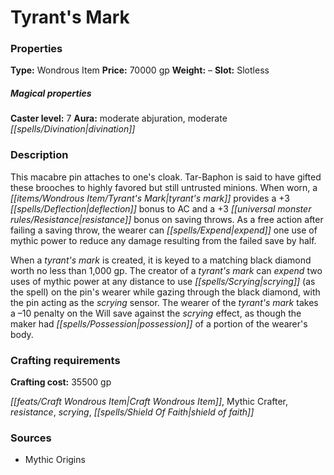 ﻿---
Title: "Tyrant's Mark"
Type: "Wondrous Item"
Price: "70000 gp"
Weight: "–"
Slot: "Slotless"
Caster level: "7"
Aura: "moderate abjuration, moderate divination"
Description: |
  "This macabre pin attaches to one's cloak. Tar-Baphon is said to have gifted these brooches to highly favored but still untrusted minions. When worn, a _tyrant's mark_ provides a +3 deflection bonus to AC and a +3 resistance bonus on saving throws. As a free action after failing a saving throw, the wearer can expend one use of mythic power to reduce any damage resulting from the failed save by half.
  When a _tyrant's mark_ is created, it is keyed to a matching black diamond worth no less than 1,000 gp. The creator of a _tyrant's mark_ can expend two uses of mythic power at any distance to use _scrying_ (as the spell) on the pin's wearer while gazing through the black diamond, with the pin acting as the scrying sensor. The wearer of the _tyrant's mark_ takes a –10 penalty on the Will save against the _scrying_ effect, as though the maker had possession of a portion of the wearer's body."
Crafting cost: "35500 gp"
Sources: "['Mythic Origins']"
---

# Tyrant's Mark

### Properties

**Type:** Wondrous Item **Price:** 70000 gp **Weight:** – **Slot:** Slotless

##### Magical properties

**Caster level:** 7 **Aura:** moderate abjuration, moderate _[[spells/Divination|divination]]_

### Description

This macabre pin attaches to one's cloak. Tar-Baphon is said to have gifted these brooches to highly favored but still untrusted minions. When worn, a _[[items/Wondrous Item/Tyrant's Mark|tyrant's mark]]_ provides a +3 _[[spells/Deflection|deflection]]_ bonus to AC and a +3 _[[universal monster rules/Resistance|resistance]]_ bonus on saving throws. As a free action after failing a saving throw, the wearer can _[[spells/Expend|expend]]_ one use of mythic power to reduce any damage resulting from the failed save by half.

When a _tyrant's mark_ is created, it is keyed to a matching black diamond worth no less than 1,000 gp. The creator of a _tyrant's mark_ can _expend_ two uses of mythic power at any distance to use _[[spells/Scrying|scrying]]_ (as the spell) on the pin's wearer while gazing through the black diamond, with the pin acting as the _scrying_ sensor. The wearer of the _tyrant's mark_ takes a –10 penalty on the Will save against the _scrying_ effect, as though the maker had _[[spells/Possession|possession]]_ of a portion of the wearer's body.

### Crafting requirements

**Crafting cost:** 35500 gp

_[[feats/Craft Wondrous Item|Craft Wondrous Item]]_, Mythic Crafter, _resistance_, _scrying_, _[[spells/Shield Of Faith|shield of faith]]_

### Sources

* Mythic Origins